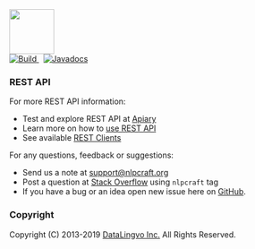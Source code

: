 <img src="https://nlpcraft.org/images/nlpcraft_logo_black.gif" height="80px">
<br>
<a href="https://travis-ci.org/vic64/nlpcraft#">
<img alt="Build" src="https://travis-ci.org/vic64/nlpcraft.svg?branch=master">
</a>&nbsp;
<a target="javadoc" href="https://javadoc.io/doc/org.nlpcraft/nlpcraft"><img src="https://javadoc.io/badge/org.nlpcraft/nlpcraft.svg" alt="Javadocs"></a>


### REST API
For more REST API information:
 * Test and explore REST API at [Apiary](https://nlpcraft.docs.apiary.io/)
 * Learn more on how to [use REST API](https://nlpcraft.org/using-rest.html)
 * See available [REST Clients](https://nlpcraft.org/rest-clients.html) 

For any questions, feedback or suggestions:

 * Send us a note at [support@nlpcraft.org](mailto:support@nlpcraft.org)
 * Post a question at [Stack Overflow](https://stackoverflow.com/questions/ask) using <code>nlpcraft</code> tag
 * If you have a bug or an idea open new issue here on [GitHub](https://github.com/vic64/nlpcraft/issues).

### Copyright
Copyright (C) 2013-2019 [DataLingvo Inc.](https://www.datalingvo.com) All Rights Reserved.


